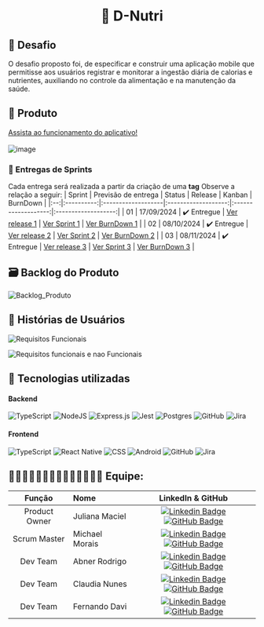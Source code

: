 <h1 align="center">🌿 D-Nutri</h1>

## :memo: Desafio
O desafio proposto foi, de especificar e construir uma aplicação mobile que permitisse aos usuários registrar e monitorar a ingestão diária de calorias e nutrientes, auxiliando no controle da alimentação e na manutenção da saúde.

## 📱 Produto
[Assista ao funcionamento do aplicativo!](https://youtu.be/7wADgK1EnR0)
<br><br>
![image](https://github.com/user-attachments/assets/e98f8a8d-84ef-4200-ad8a-0336d42bf908)


### 🏁 Entregas de Sprints

Cada entrega será realizada a partir da criação de uma **tag** Observe a relação a seguir:
| Sprint | Previsão de entrega | Status | Release | Kanban | BurnDown |
|:--:|:----------:|:-------------------|:-------------------:|:-------------------:|:-------------------:|
| 01 | 17/09/2024 | ✔️ Entregue | [Ver release 1](https://github.com/DevsDomain/D-Nutri/releases/tag/1.0) | [Ver Sprint 1](/docs/SPRINT1(Jira).pdf) | [Ver BurnDown 1](/docs/Sprint1-BURNDOWN.png) |
| 02 | 08/10/2024 | ✔️ Entregue | [Ver release 2](https://github.com/DevsDomain/D-Nutri/releases/tag/2.0) | [Ver Sprint 2](/docs/SPRINT2.pdf) | [Ver BurnDown 2](/docs/Sprint2-BURNDOWN.png) |
| 03 | 08/11/2024 | ✔️ Entregue | [Ver release 3](https://github.com/DevsDomain/D-Nutri/releases/tag/3.0) | [Ver Sprint 3](/docs/SPRINT3.pdf) | [Ver BurnDown 3](/docs/Sprint3-BURNDOWN.png) |


## 🗃 Backlog do Produto
![Backlog_Produto](https://github.com/user-attachments/assets/608d3c27-fd4f-4891-ae4b-8e5861ac1b33)



## 👤 Histórias de Usuários
![Requisitos Funcionais](https://github.com/user-attachments/assets/7c4b4fe0-cd03-45d6-b291-0fa49a667731)

![Requisitos funcionais e nao Funcionais](https://github.com/user-attachments/assets/01b4984c-f220-45d2-a2be-53622504f8a4)



## 🔧 Tecnologias utilizadas

#### Backend
![TypeScript](https://img.shields.io/badge/typescript-%23007ACC.svg?style=for-the-badge&logo=typescript&logoColor=white)
![NodeJS](https://img.shields.io/badge/node.js-6DA55F?style=for-the-badge&logo=node.js&logoColor=white)
![Express.js](https://img.shields.io/badge/express.js-%23404d59.svg?style=for-the-badge&logo=express&logoColor=%2361DAFB)
![Jest](https://img.shields.io/badge/Jest-blue?style=for-the-badge&logo=jest&logoColor=white)
![Postgres](https://img.shields.io/badge/postgres-%23316192.svg?style=for-the-badge&logo=postgresql&logoColor=white)
![GitHub](https://img.shields.io/badge/GitHub-100000?style=for-the-badge&logo=github&logoColor=white)
![Jira](https://img.shields.io/badge/jira-%23007ACC.svg?style=for-the-badge&logo=jira&logoColor=white)

#### Frontend
![TypeScript](https://img.shields.io/badge/typescript-%23007ACC.svg?style=for-the-badge&logo=typescript&logoColor=white)
![React Native](https://img.shields.io/badge/React_Native-20232A?style=for-the-badge&logo=react&logoColor=61DAFB)
![CSS](https://img.shields.io/badge/CSS-239120?&style=for-the-badge&logo=css3&logoColor=white)
![Android](https://img.shields.io/badge/Android-3DDC84?style=for-the-badge&logo=android&logoColor=white)
![GitHub](https://img.shields.io/badge/GitHub-100000?style=for-the-badge&logo=github&logoColor=white)
![Jira](https://img.shields.io/badge/jira-%23007ACC.svg?style=for-the-badge&logo=jira&logoColor=white)





## 👩🏻👨🏻‍🦲🧑🏻‍🦱👩🏻‍🦰🧔🏻‍♂️ Equipe:

|    Função     | Nome                           |                                                                                                                                                      LinkedIn & GitHub                                                                                                                                                      |
| :-----------: | :----------------------------- | :-------------------------------------------------------------------------------------------------------------------------------------------------------------------------------------------------------------------------------------------------------------------------------------------------------------------------: |
|   Product Owner    | Juliana Maciel      |   [![Linkedin Badge](https://img.shields.io/badge/Linkedin-blue?style=flat-square&logo=Linkedin&logoColor=white)](https://www.linkedin.com/in/juliana-maciel-manso) [![GitHub Badge](https://img.shields.io/badge/GitHub-111217?style=flat-square&logo=github&logoColor=white)](https://github.com/Jummanso)      
Scrum Master | Michael Morais      |                                               [![Linkedin Badge](https://img.shields.io/badge/Linkedin-blue?style=flat-square&logo=Linkedin&logoColor=white)](https://www.linkedin.com/in/michael-morais22/) [![GitHub Badge](https://img.shields.io/badge/GitHub-111217?style=flat-square&logo=github&logoColor=white)](https://github.com/itsmorais)                                               |
| Dev Team | Abner Rodrigo       |   [![Linkedin Badge](https://img.shields.io/badge/Linkedin-blue?style=flat-square&logo=Linkedin&logoColor=white)](https://www.linkedin.com/in/abnercosta97) [![GitHub Badge](https://img.shields.io/badge/GitHub-111217?style=flat-square&logo=github&logoColor=white)](https://github.com/abnercosta97)   |
| Dev Team | Claudia Nunes  |                              [![Linkedin Badge](https://img.shields.io/badge/Linkedin-blue?style=flat-square&logo=Linkedin&logoColor=white)](https://www.linkedin.com/in/claudia-nuness) [![GitHub Badge](https://img.shields.io/badge/GitHub-111217?style=flat-square&logo=github&logoColor=white)](https://github.com/Claudia-Nunes)                               |
| Dev Team |  Fernando Davi     |        [![Linkedin Badge](https://img.shields.io/badge/Linkedin-blue?style=flat-square&logo=Linkedin&logoColor=white)](https://www.linkedin.com/in/fernando-davi-492842276) [![GitHub Badge](https://img.shields.io/badge/GitHub-111217?style=flat-square&logo=github&logoColor=white)](https://github.com/fnddavi)         | 
   

